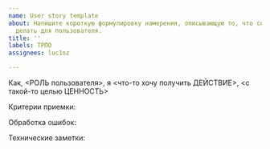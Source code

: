 ```yaml
---
name: User story template
about: Напишите короткую формулировку намерения, описывающую то, что система должна
  делать для пользователя.
title: ''
labels: ТРПО
assignees: luc1oz

---
```


Как, <РОЛЬ пользователя>, я <что-то хочу получить ДЕЙСТВИЕ>, <с такой-то целью ЦЕННОСТЬ>

Критерии приемки:

Обработка ошибок:

Технические заметки:
